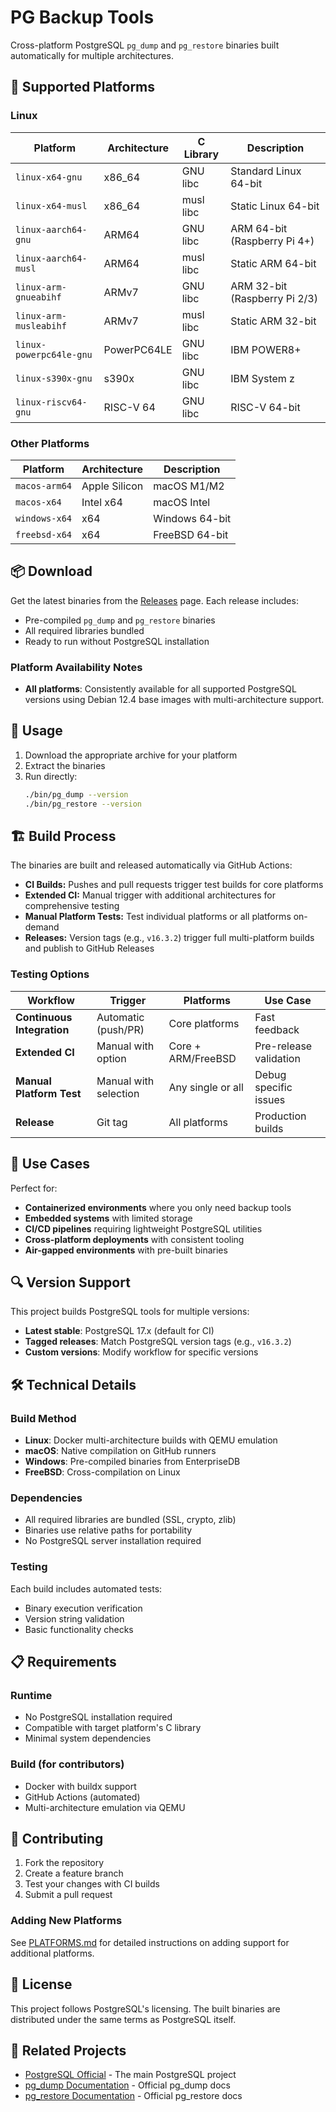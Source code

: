 # PG Backup Tools

Cross-platform PostgreSQL `pg_dump` and `pg_restore` binaries built automatically for multiple architectures.

## 🚀 Supported Platforms

### Linux
| Platform | Architecture | C Library | Description |
|----------|-------------|-----------|-------------|
| `linux-x64-gnu` | x86_64 | GNU libc | Standard Linux 64-bit |
| `linux-x64-musl` | x86_64 | musl libc | Static Linux 64-bit |
| `linux-aarch64-gnu` | ARM64 | GNU libc | ARM 64-bit (Raspberry Pi 4+) |
| `linux-aarch64-musl` | ARM64 | musl libc | Static ARM 64-bit |
| `linux-arm-gnueabihf` | ARMv7 | GNU libc | ARM 32-bit (Raspberry Pi 2/3) |
| `linux-arm-musleabihf` | ARMv7 | musl libc | Static ARM 32-bit |
| `linux-powerpc64le-gnu` | PowerPC64LE | GNU libc | IBM POWER8+ |
| `linux-s390x-gnu` | s390x | GNU libc | IBM System z |
| `linux-riscv64-gnu` | RISC-V 64 | GNU libc | RISC-V 64-bit |

### Other Platforms
| Platform | Architecture | Description |
|----------|-------------|-------------|
| `macos-arm64` | Apple Silicon | macOS M1/M2 |
| `macos-x64` | Intel x64 | macOS Intel |
| `windows-x64` | x64 | Windows 64-bit |
| `freebsd-x64` | x64 | FreeBSD 64-bit |

## 📦 Download

Get the latest binaries from the [Releases](../../releases) page. Each release includes:
- Pre-compiled `pg_dump` and `pg_restore` binaries
- All required libraries bundled
- Ready to run without PostgreSQL installation

### Platform Availability Notes

- **All platforms**: Consistently available for all supported PostgreSQL versions using Debian 12.4 base images with multi-architecture support.

## 🔧 Usage

1. Download the appropriate archive for your platform
2. Extract the binaries
3. Run directly:
   ```bash
   ./bin/pg_dump --version
   ./bin/pg_restore --version
   ```

## 🏗️ Build Process

The binaries are built and released automatically via GitHub Actions:

- **CI Builds:** Pushes and pull requests trigger test builds for core platforms
- **Extended CI:** Manual trigger with additional architectures for comprehensive testing
- **Manual Platform Tests:** Test individual platforms or all platforms on-demand
- **Releases:** Version tags (e.g., `v16.3.2`) trigger full multi-platform builds and publish to GitHub Releases

### Testing Options

| Workflow | Trigger | Platforms | Use Case |
|----------|---------|-----------|----------|
| **Continuous Integration** | Automatic (push/PR) | Core platforms | Fast feedback |
| **Extended CI** | Manual with option | Core + ARM/FreeBSD | Pre-release validation |
| **Manual Platform Test** | Manual with selection | Any single or all | Debug specific issues |
| **Release** | Git tag | All platforms | Production builds |

## 🎯 Use Cases

Perfect for:
- **Containerized environments** where you only need backup tools
- **Embedded systems** with limited storage
- **CI/CD pipelines** requiring lightweight PostgreSQL utilities
- **Cross-platform deployments** with consistent tooling
- **Air-gapped environments** with pre-built binaries

## 🔍 Version Support

This project builds PostgreSQL tools for multiple versions:
- **Latest stable**: PostgreSQL 17.x (default for CI)
- **Tagged releases**: Match PostgreSQL version tags (e.g., `v16.3.2`)
- **Custom versions**: Modify workflow for specific versions

## 🛠️ Technical Details

### Build Method
- **Linux**: Docker multi-architecture builds with QEMU emulation
- **macOS**: Native compilation on GitHub runners
- **Windows**: Pre-compiled binaries from EnterpriseDB
- **FreeBSD**: Cross-compilation on Linux

### Dependencies
- All required libraries are bundled (SSL, crypto, zlib)
- Binaries use relative paths for portability
- No PostgreSQL server installation required

### Testing
Each build includes automated tests:
- Binary execution verification
- Version string validation
- Basic functionality checks

## 📋 Requirements

### Runtime
- No PostgreSQL installation required
- Compatible with target platform's C library
- Minimal system dependencies

### Build (for contributors)
- Docker with buildx support
- GitHub Actions (automated)
- Multi-architecture emulation via QEMU

## 🤝 Contributing

1. Fork the repository
2. Create a feature branch
3. Test your changes with CI builds
4. Submit a pull request

### Adding New Platforms
See [PLATFORMS.md](PLATFORMS.md) for detailed instructions on adding support for additional platforms.

## 📄 License

This project follows PostgreSQL's licensing. The built binaries are distributed under the same terms as PostgreSQL itself.

## 🔗 Related Projects

- [PostgreSQL Official](https://www.postgresql.org/) - The main PostgreSQL project
- [pg_dump Documentation](https://www.postgresql.org/docs/current/app-pgdump.html) - Official pg_dump docs
- [pg_restore Documentation](https://www.postgresql.org/docs/current/app-pgrestore.html) - Official pg_restore docs